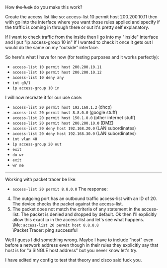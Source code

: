How ~~the fuck~~ do you make this work?

Create the access list like so:
access-list 10 permit host 200.200.10.11
then with go into the interface where you want those rules applied and specify if the traffic is coming in through there or out it's pretty self explanatory.

If I want to check traffic from the inside then I go into my "inside" interface and I put "ip access-group 10 in" If I wanted to check it once it gets out I would do the same on my "outside" interface.

So here's what I have for now (for testing purposes and it works perfectly):
- `access-list 10 permit host 200.200.10.11`
- `access-list 10 permit host 200.200.10.12`
- `access-list 10 deny any`
- `int g0/1`
- `ip access-group 10 in`

I will now recreate it for our use case:
- `access-list 20 permit host 192.168.1.2` (dhcp)
- `access-list 20 permit host 8.8.0.0` (google stuff)
- `access-list 20 permit host 150.1.0.0` (other internet stuff)
- `access-list 20 permit host 200.200.10.0` (DMZ)
- `access-list 20 deny host 192.168.20.0` (LAN subordinates)
- `access-list 20 deny host 192.168.30.0` (LAN subordinates)
- `int vlan 40`
- `ip access-group 20 out`
- `exit`
- `do wr`
- `exit`
- `wr me`
---
Working with packet tracer be like:
- `access-list 20 permit 8.8.0.0`
The response:
4. The outgoing port has an outbound traffic access-list with an ID of 20. The device checks the packet against the access-list.
5. The packet does not match the criteria of any statement in the access-list. The packet is denied and dropped by default.
Ok then I'll explicitly allow this exact ip in the access-list and let's see what happens.\
\Me: `access-list 20 permit host 8.8.8.8`\
\Packet Tracer: ping successful

Well I guess I did something wrong. Maybe I have to include "host" even before a network address even though in their rules they explicitly say that host is for "a SINGLE host address" but you never know let's try.

I have edited my config to test that theory and cisco said fuck you.
